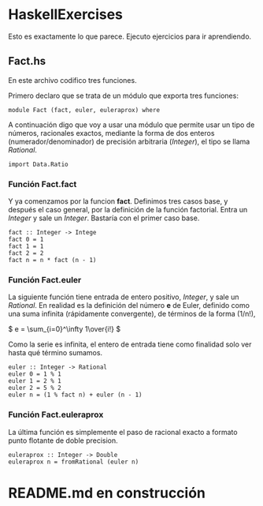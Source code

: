 # HaskellExercises

Esto es exactamente lo que parece. Ejecuto ejercicios 
para ir aprendiendo.

## Fact.hs

En este archivo codifico tres funciones.

Primero declaro que se trata de un módulo que exporta
tres funciones:
    
	
	module Fact (fact, euler, euleraprox) where

A continuación digo que voy a usar una módulo que 
permite usar un tipo de números, racionales exactos,
mediante la forma de dos enteros (numerador/denominador)
de precisión arbitraria (*Integer*), el tipo se llama
*Rational*.

    import Data.Ratio

### Función **Fact.fact**
	
Y ya comenzamos por la funcion **fact**. Definimos 
tres casos base, y después el caso general, por la 
definición de la función factorial. Entra un *Integer*
y sale un *Integer*. Bastaría con el primer caso base.

    fact :: Integer -> Intege
    fact 0 = 1
    fact 1 = 1
    fact 2 = 2
    fact n = n * fact (n - 1)


### Función **Fact.euler**
	
La siguiente función tiene entrada de entero positivo,
*Integer*, y sale un *Rational*. En realidad es la 
definición del número **e** de Euler, definido como 
una suma infinita (rápidamente convergente), de 
términos de la forma \(1/n!\), 


$ e = \sum_{i=0}^\infty 1\over{i!} $


Como la serie es infinita, el entero de entrada tiene 
como finalidad solo ver hasta qué término sumamos.

    euler :: Integer -> Rational
    euler 0 = 1 % 1
    euler 1 = 2 % 1
    euler 2 = 5 % 2
    euler n = (1 % fact n) + euler (n - 1)

### Función **Fact.euleraprox**
	
La última función es simplemente el paso de 
racional exacto a formato punto flotante de 
doble precision.

    euleraprox :: Integer -> Double
    euleraprox n = fromRational (euler n)
	
# README.md en construcción